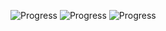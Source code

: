 ![Progress](https://img.shields.io/badge/Focus-70%25-brightgreen)
![Progress](https://img.shields.io/badge/YouTube%20Goal-30%25-blue)
![Progress](https://img.shields.io/badge/MEXT%20Prep-50%25-yellow)
